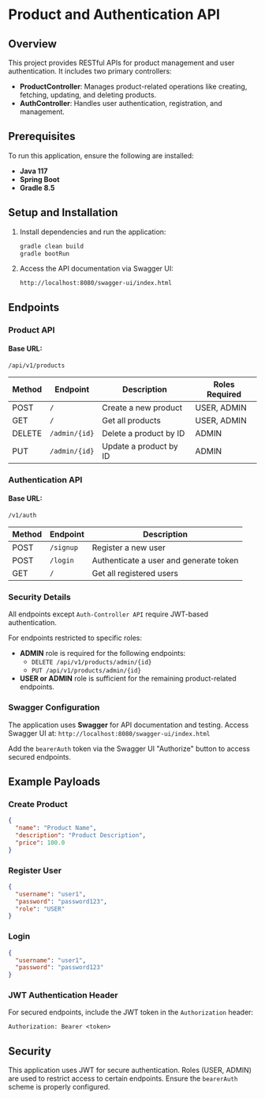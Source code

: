 # Product and Authentication API

## Overview
This project provides RESTful APIs for product management and user authentication. It includes two primary controllers:

- **ProductController**: Manages product-related operations like creating, fetching, updating, and deleting products.
- **AuthController**: Handles user authentication, registration, and management.


## Prerequisites
To run this application, ensure the following are installed:

- **Java 117**
- **Spring Boot**
- **Gradle 8.5**

## Setup and Installation

1. Install dependencies and run the application:
   ```bash
   gradle clean build
   gradle bootRun
   ```

2. Access the API documentation via Swagger UI:
   ```
   http://localhost:8080/swagger-ui/index.html
   ```

## Endpoints

### Product API

#### Base URL:
`/api/v1/products`

| Method  | Endpoint          | Description                             | Roles Required      |
|---------|-------------------|-----------------------------------------|---------------------|
| POST    | `/`               | Create a new product                   | USER, ADMIN         |
| GET     | `/`               | Get all products                       | USER, ADMIN         |
| DELETE  | `/admin/{id}`     | Delete a product by ID                 | ADMIN               |
| PUT     | `/admin/{id}`     | Update a product by ID                 | ADMIN               |

### Authentication API

#### Base URL:
`/v1/auth`

| Method  | Endpoint          | Description                             |
|---------|-------------------|-----------------------------------------|
| POST    | `/signup`         | Register a new user                    |
| POST    | `/login`          | Authenticate a user and generate token |
| GET     | `/`               | Get all registered users               |

### Security Details

All endpoints except `Auth-Controller API` require JWT-based authentication.

For endpoints restricted to specific roles:
- **ADMIN** role is required for the following endpoints:
   - `DELETE /api/v1/products/admin/{id}`
   - `PUT /api/v1/products/admin/{id}`
- **USER or ADMIN** role is sufficient for the remaining product-related endpoints.

### Swagger Configuration
The application uses **Swagger** for API documentation and testing.
Access Swagger UI at: `http://localhost:8080/swagger-ui/index.html`

Add the `bearerAuth` token via the Swagger UI "Authorize" button to access secured endpoints.

## Example Payloads

### Create Product
```json
{
  "name": "Product Name",
  "description": "Product Description",
  "price": 100.0
}
```

### Register User
```json
{
  "username": "user1",
  "password": "password123",
  "role": "USER"
}
```

### Login
```json
{
  "username": "user1",
  "password": "password123"
}
```

### JWT Authentication Header
For secured endpoints, include the JWT token in the `Authorization` header:
```http
Authorization: Bearer <token>
```

## Security
This application uses JWT for secure authentication. Roles (USER, ADMIN) are used to restrict access to certain endpoints. Ensure the `bearerAuth` scheme is properly configured.

